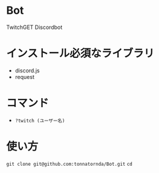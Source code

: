# Bot
TwitchGET Discordbot
# インストール必須なライブラリ
- discord.js
- request
# コマンド
- ```?twitch (ユーザー名)```
# 使い方
```git clone git@github.com:tonnatornda/Bot.git```
```cd ```
